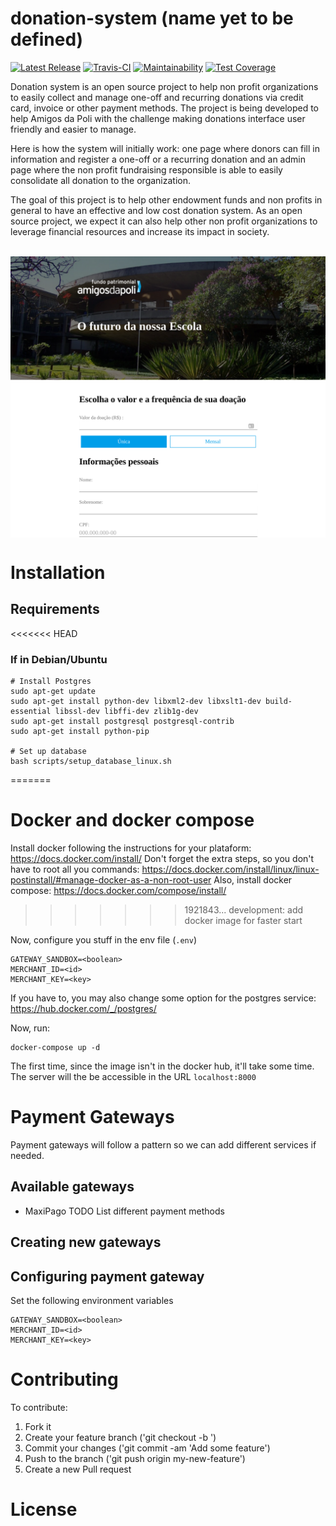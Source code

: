# donation-system (name yet to be defined)

[![Latest Release](https://img.shields.io/github/release/amigosdapoli/donation-system.svg?label=latest%20release)](https://github.com/amigosdapoli/donation-system/releases)
[![Travis-CI](https://travis-ci.org/amigosdapoli/donation-system.svg?branch=master)](https://travis-ci.org/amigosdapoli/donation-system)
[![Maintainability](https://api.codeclimate.com/v1/badges/2726dc794a5d74e9572c/maintainability)](https://codeclimate.com/github/amigosdapoli/donation-system/maintainability)
[![Test Coverage](https://api.codeclimate.com/v1/badges/2726dc794a5d74e9572c/test_coverage)](https://codeclimate.com/github/amigosdapoli/donation-system/test_coverage)

Donation system is an open source project to help non profit organizations to easily collect and manage one-off and recurring donations via credit card, invoice or other payment methods. The project is being developed to help Amigos da Poli with the challenge making donations interface user friendly and easier to manage. 

Here is how the system will initially work: one page where donors can fill in information and register a one-off or a recurring donation and an admin page where the non profit fundraising responsible is able to easily consolidate all donation to the organization. 

The goal of this project is to help other endowment funds and non profits in general to have an effective and low cost donation system. As an open source project, we expect it can also help other non profit organizations to leverage financial resources and increase its impact in society. 

<p align="center">
  <img align="center" src="https://github.com/amigosdapoli/donation-system/raw/master/docs/img/donation_page.png" width="600">
</p>

# Installation

## Requirements

<<<<<<< HEAD
### If in Debian/Ubuntu
```
# Install Postgres
sudo apt-get update
sudo apt-get install python-dev libxml2-dev libxslt1-dev build-essential libssl-dev libffi-dev zlib1g-dev
sudo apt-get install postgresql postgresql-contrib 
sudo apt-get install python-pip

# Set up database
bash scripts/setup_database_linux.sh
```
=======
# Docker and docker compose
Install docker following the instructions for your plataform: https://docs.docker.com/install/
Don't forget the extra steps, so you don't have to root all you commands: https://docs.docker.com/install/linux/linux-postinstall/#manage-docker-as-a-non-root-user
Also, install docker compose: https://docs.docker.com/compose/install/
>>>>>>> 1921843... development: add docker image for faster start

Now, configure you stuff in the env file (`.env`)
```
GATEWAY_SANDBOX=<boolean>
MERCHANT_ID=<id>
MERCHANT_KEY=<key>
```

If you have to, you may also change some option for the postgres service: https://hub.docker.com/_/postgres/

Now, run:
```
docker-compose up -d
```
The first time, since the image isn't in the docker hub, it'll take some time.
The server will the be accessible in the URL `localhost:8000`

# Payment Gateways
Payment gateways will follow a pattern so we can add different services if needed.

## Available gateways
* MaxiPago
TODO List different payment methods
## Creating new gateways

## Configuring payment gateway
Set the following environment variables
```
GATEWAY_SANDBOX=<boolean>
MERCHANT_ID=<id>
MERCHANT_KEY=<key>
```

# Contributing

To contribute:
1. Fork it
2. Create your feature branch ('git checkout -b <feature name>')
3. Commit your changes ('git commit -am 'Add some feature')
4. Push to the branch ('git push origin my-new-feature')
5. Create a new Pull request

# License
